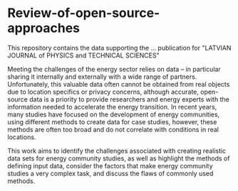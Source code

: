 # Review-of-open-source-approaches
This repository contains the data supporting the ...  publication for "LATVIAN JOURNAL of PHYSICS and TECHNICAL SCIENCES"

Meeting the challenges of the energy sector relies on data – in particular sharing it internally and externally with a wide range of partners. Unfortunately, this valuable data often cannot be obtained from real objects due to location specifics or privacy concerns, although accurate, open-source data is a priority to provide researchers and energy experts with the information needed to accelerate the energy transition. In recent years, many studies have focused on the development of energy communities, using different methods to create data for case studies, however, these methods are often too broad and do not correlate with conditions in real locations.

This work aims to identify the challenges associated with creating realistic data sets for energy community studies, as well as highlight the methods of defining input data, consider the factors that make energy community studies a very complex task, and discuss the flaws of commonly used methods.
